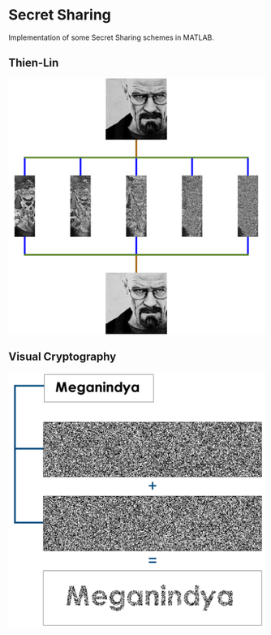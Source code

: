 # Secret Sharing

Implementation of some Secret Sharing schemes in MATLAB.

## **Thien-Lin**

![Thien-Lin Demo](thien-lin/demo.png)

## **Visual Cryptography**

![Visual Cryptography Demo](visual-cryptography/demo.png)
